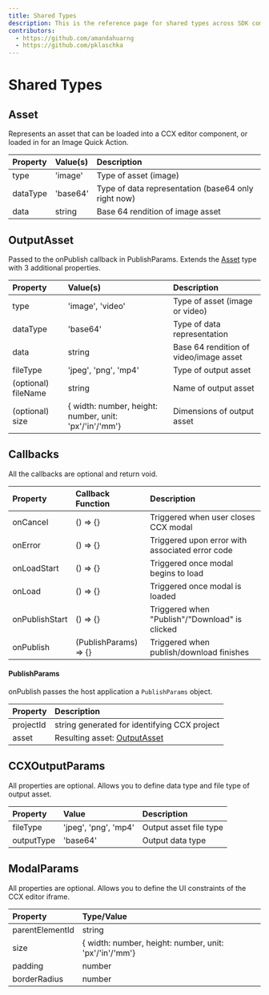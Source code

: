 ```yaml
---
title: Shared Types
description: This is the reference page for shared types across SDK components.
contributors:
  - https://github.com/amandahuarng
  - https://github.com/pklaschka
---
```

# Shared Types
## Asset 
Represents an asset that can be loaded into a CCX editor component, or loaded in for an Image Quick Action. 

| Property | Value(s) | Description 
|:-- | :-- | :--
| type | 'image' | Type of asset (image)
| dataType | 'base64' | Type of data representation (base64 only right now)
| data | string | Base 64 rendition of image asset
 
## OutputAsset
Passed to the onPublish callback in PublishParams. Extends the [Asset](#asset) type with 3 additional properties. 

| Property | Value(s) | Description 
|:-- | :-- | :--
| type | 'image', 'video' | Type of asset (image or video)
| dataType | 'base64' | Type of data representation
| data | string | Base 64 rendition of video/image asset
| fileType | 'jpeg', 'png', 'mp4' | Type of output asset 
| (optional) fileName | string | Name of output asset
| (optional) size | { width: number, height: number, unit: 'px'/'in'/'mm'} | Dimensions of output asset
<!-- todo: check optional properties are outputted -->

## Callbacks
All the callbacks are optional and return void. 

| Property | Callback Function | Description 
| :-- | :-- | :--
| onCancel | () => {}| Triggered when user closes CCX modal
| onError | () => {} | Triggered upon error with associated error code 
| onLoadStart | () => {} | Triggered once modal begins to load
| onLoad | () => {} | Triggered once modal is loaded
| onPublishStart | () => {} | Triggered when "Publish"/"Download" is clicked
| onPublish | (PublishParams) => {} | Triggered when publish/download finishes 

#### PublishParams
onPublish passes the host application a `PublishParams` object.  

| Property | Description
| :-- | :-- 
| projectId | string generated for identifying CCX project
| asset | Resulting asset: [OutputAsset](#outputasset)

## CCXOutputParams

All properties are optional. Allows you to define data type and file type of output asset. 

| Property | Value | Description 
| :-- | :--| :--
| fileType | 'jpeg', 'png', 'mp4' | Output asset file type
| outputType | 'base64' | Output data type

## ModalParams

All properties are optional. Allows you to define the UI constraints of the CCX editor iframe. 

| Property | Type/Value |
| :-- | :--|
|parentElementId| string
|size | { width: number, height: number, unit: 'px'/'in'/'mm'}
| padding | number
| borderRadius | number

